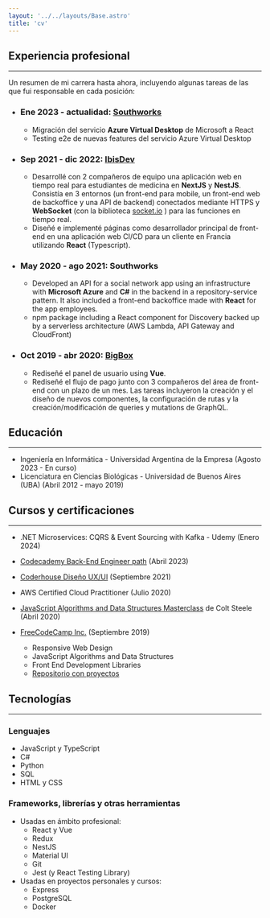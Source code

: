 ```yaml
---
layout: '../../layouts/Base.astro'
title: 'cv'
---
```


## Experiencia profesional
---

Un resumen de mi carrera hasta ahora, incluyendo algunas tareas de las que fui responsable en cada posición:

- ### Ene 2023 - actualidad: **[Southworks](https://www.southworks.com/)**
  - Migración del servicio **Azure Virtual Desktop** de Microsoft a React
  - Testing e2e de nuevas features del servicio Azure Virtual Desktop
- ### Sep 2021 - dic 2022: **[IbisDev](https://ibisdev.tech/)**
  - Desarrollé con 2 compañeros de equipo una aplicación web en tiempo real para estudiantes de medicina en **NextJS** y **NestJS**. Consistía en 3 entornos (un front-end para mobile, un front-end web de backoffice y una API de backend) conectados mediante HTTPS y **WebSocket** (con la biblioteca [socket.io](https://socket.io/) ) para las funciones en tiempo real.
  - Diseñé e implementé páginas como desarrollador principal de front-end en una aplicación web CI/CD para un cliente en Francia utilizando **React** (Typescript).
- ### May 2020 - ago 2021: **Southworks**
  - Developed an API for a social network app using an infrastructure with **Microsoft Azure** and **C#** in the backend in a repository-service pattern. It also included a front-end backoffice made with **React** for the app employees.
  - npm package including a React component for Discovery backed up by a serverless architecture (AWS Lambda, API Gateway and CloudFront)
- ### Oct 2019 - abr 2020: **[BigBox](https://www.bigbox.com.ar/)**
  - Rediseñé el panel de usuario using **Vue**.
  - Rediseñé el flujo de pago junto con 3 compañeros del área de front-end con un plazo de un mes. Las tareas incluyeron la creación y el diseño de nuevos componentes, la configuración de rutas y la creación/modificación de queries y mutations de GraphQL.

## Educación
---
- Ingeniería en Informática - Universidad Argentina de la Empresa (Agosto 2023 - En curso)
- Licenciatura en Ciencias Biológicas - Universidad de Buenos Aires (UBA) (Abril 2012 - mayo 2019)

## Cursos y certificaciones
---

- .NET Microservices: CQRS & Event Sourcing with Kafka - Udemy (Enero 2024)

- [Codecademy Back-End Engineer path](https://www.codecademy.com/learn/paths/back-end-engineer-career-path) (Abril 2023)

- [Coderhouse Diseño UX/UI](https://www.coderhouse.com/online/ux-ui-online) (Septiembre 2021)

- AWS Certified Cloud Practitioner (Julio 2020)

- [JavaScript Algorithms and Data Structures Masterclass](https://www.udemy.com/course/js-algorithms-and-data-structures-masterclass/) de Colt Steele (Abril 2020)

- [FreeCodeCamp Inc.](https://www.freecodecamp.org/learn) (Septiembre 2019)
  - Responsive Web Design
  - JavaScript Algorithms and Data Structures
  - Front End Development Libraries
  - [Repositorio con proyectos](https://github.com/lezojeda/freecodecamp-front-end-libraries)

## Tecnologías
---
### Lenguajes
  * JavaScript y TypeScript
  * C#
  * Python
  * SQL
  * HTML y CSS

### Frameworks, librerías y otras herramientas
  - Usadas en ámbito profesional:
    * React y Vue
    * Redux
    * NestJS
    * Material UI
    * Git
    * Jest (y React Testing Library)
  - Usadas en proyectos personales y cursos:
    * Express
    * PostgreSQL
    * Docker